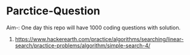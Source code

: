 # Parctice-Question
Aim-: One day this repo will have 1000 coding questions with solution.
1. https://www.hackerearth.com/practice/algorithms/searching/linear-search/practice-problems/algorithm/simple-search-4/
